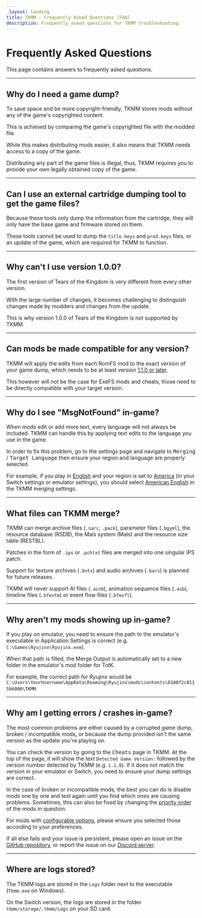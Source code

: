 ```yaml
---
_layout: landing
title: TKMM - Frequently Asked Questions (FAQ)
description: Frequently asked questions for TKMM troubleshooting.
---
```


<script type="application/ld+json">
    {
      "@context": "https://schema.org",
      "@type": "FAQPage",
      "mainEntity": [
        {
            "@type": "Question",
            "name": "Why do I need a game dump?",
            "acceptedAnswer": {
                "@type": "Answer",
                "text": "To save space and be more copyright-friendly, TKMM stores mods without any of the game's copyrighted content.\n\nThis is achieved by comparing the game's copyrighted file with the modded file.\n\nWhile this makes distributing mods easier, it also means that TKMM needs access to a copy of the game.\n\nDistributing any part of the game files is illegal, thus, TKMM requires you to provide your own legally obtained copy of the game."
            }
        },
        {
            "@type": "Question",
            "name": "Can I use an external cartridge dumping tool to get the game files?",
            "acceptedAnswer": {
                "@type": "Answer",
                "text": "Because these tools only dump the information from the cartridge, they will only have the base game and firmware stored on them.\n\nThese tools cannot be used to dump the <code>title.keys</code> and <code>prod.keys</code> files, or an update of the game, which are required for TKMM to function."
            }
        },
        {
            "@type": "Question",
            "name": "Why can't I use version 1.0.0?",
            "acceptedAnswer": {
                "@type": "Answer",
                "text": "The first version of Tears of the Kingdom is very different from every other version.\n\nWith the large number of changes, it becomes challenging to distinguish changes made by modders and changes from the update.\n\nThis is why version 1.0.0 of Tears of the Kingdom is not supported by TKMM."
            }
        },
        {
            "@type": "Question",
            "name": "Can mods be made compatible for any version?",
            "acceptedAnswer": {
                "@type": "Answer",
                "text": "TKMM will apply the edits from each RomFS mod to the exact version of your game dump, which needs to be at least version <a href=\"#why-cant-i-use-version-100\">1.1.0 or later</a>.\n\nThis however will not be the case for ExeFS mods and cheats, those need to be directly compatible with your target version."
            }
        },
        {
            "@type": "Question",
            "name": "Why do I see \"MsgNotFound\" in-game?",
            "acceptedAnswer": {
                "@type": "Answer",
                "text": "When mods edit or add more text, every language will not always be included. TKMM can handle this by applying text edits to the language you use in the game.\n\nIn order to fix this problem, go to the settings page and navigate to <kbd><samp>Merging</samp></kbd> / <kbd><samp>Target Language</samp></kbd> then ensure your region and language are properly selected.\n\nFor example, if you play in <ins>English</ins> and your region is set to <ins>America</ins> (in your Switch settings or emulator settings), you should select <ins>American English</ins> in the TKMM merging settings."
            }
        },
        {
            "@type": "Question",
            "name": "What files can TKMM merge?",
            "acceptedAnswer": {
                "@type": "Answer",
                "text": "TKMM can merge archive files (<code>.sarc</code>, <code>.pack</code>), parameter files (<code>.bgyml</code>), the resource database (RSDB), the Mals system (Mals) and the resource size table (RESTBL).\n\nPatches in the form of <code>.ips</code> or <code>.pchtxt</code> files are merged into one singular IPS patch.\n\nSupport for texture archives (<code>.bntx</code>) and audio archives (<code>.bars</code>) is planned for future releases.\n\nTKMM will never support AI files (<code>.ainb</code>), animation sequence files (<code>.asb</code>), timeline files (<code>.bfevtm</code>) or event flow files (<code>.bfevfl</code>)."
            }
        },
        {
            "@type": "Question",
            "name": "Why aren't my mods showing up in-game?",
            "acceptedAnswer": {
                "@type": "Answer",
                "text": "If you play on emulator, you need to ensure the path to the emulator's executable in Application Settings is correct (e.g. <code>C:\Games\Ryujinx\Ryujinx.exe</code>).\n\nWhen that path is filled, the Merge Output is automatically set to a new folder in the emulator's mod folder for TotK.\n\nFor example, the correct path for Ryujinx would be <code>C:\Users\YourUsername\AppData\Roaming\Ryujinx\mods\contents\0100f2c0115b6000\TKMM</code>."
            }
        },
        {
            "@type": "Question",
            "name": "Why am I getting errors / crashes in-game?",
            "acceptedAnswer": {
                "@type": "Answer",
                "text": "The most common problems are either caused by a corrupted game dump, broken / incompatible mods, or because the dump provided isn't the same version as the update you're playing on.\n\nYou can check the version by going to the <kbd><samp>Cheats</samp></kbd> page in TKMM. At the top of the page, it will show the text <code>Detected Game Version:</code> followed by the version number detected by TKMM (e.g. <code>1.1.0</code>). If it does not match the version in your emulator or Switch, you need to ensure your dump settings are correct.\n\nIn the case of broken or incompatible mods, the best you can do is disable mods one by one and test again until you find which ones are causing problems. Sometimes, this can also be fixed by changing the <a href=\"https://tkmm.org/docs/using-mods/#ordering-mods\">priority order</a> of the mods in question.\n\nFor mods with <a href=\"https://tkmm.org/docs/using-mods/#configuring-mod-options\">configurable options</a>, please ensure you selected those according to your preferences.\n\nIf all else fails and your issue is persistent, please open an issue on the <a href=\"https://github.com/TKMM-Team/Tkmm/issues/new\">GitHub repository</a>, or report the issue on our <a href=\"https://discord.gg/BbVXenRFVc\">Discord server</a>."
            }
        },
        {
            "@type": "Question",
            "name": "Where are logs stored?",
            "acceptedAnswer": {
                "@type": "Answer",
                "text": "The TKMM logs are stored in the <code>Logs</code> folder next to the executable (<code>Tkmm.exe</code> on Windows).\n\nOn the Switch version, the logs are stored in the folder <code>tkmm/storage/.tkmm/Logs</code> on your SD card."
            }
        }
      ]
    }
</script>

# Frequently Asked Questions

This page contains answers to frequently asked questions.

---

## Why do I need a game dump?

To save space and be more copyright-friendly, TKMM stores mods without any of the game's copyrighted content.

This is achieved by comparing the game's copyrighted file with the modded file.

While this makes distributing mods easier, it also means that TKMM needs access to a copy of the game.

Distributing any part of the game files is illegal, thus, TKMM requires you to provide your own legally obtained copy of the game.

---

## Can I use an external cartridge dumping tool to get the game files?

Because these tools only dump the information from the cartridge, they will only have the base game and firmware stored on them.

These tools cannot be used to dump the <code>title.keys</code> and <code>prod.keys</code> files, or an update of the game, which are required for TKMM to function.

---

## Why can't I use version 1.0.0?

The first version of Tears of the Kingdom is very different from every other version.

With the large number of changes, it becomes challenging to distinguish changes made by modders and changes from the update.

This is why version 1.0.0 of Tears of the Kingdom is not supported by TKMM.

---

## Can mods be made compatible for any version?

TKMM will apply the edits from each RomFS mod to the exact version of your game dump, which needs to be at least version <a href="#why-cant-i-use-version-100">1.1.0 or later</a>.

This however will not be the case for ExeFS mods and cheats, those need to be directly compatible with your target version.

---

## Why do I see "MsgNotFound" in-game?

When mods edit or add more text, every language will not always be included. TKMM can handle this by applying text edits to the language you use in the game.

In order to fix this problem, go to the settings page and navigate to <kbd><samp>Merging</samp></kbd> / <kbd><samp>Target Language</samp></kbd> then ensure your region and language are properly selected.

For example, if you play in <ins>English</ins> and your region is set to <ins>America</ins> (in your Switch settings or emulator settings), you should select <ins>American English</ins> in the TKMM merging settings.

---

## What files can TKMM merge?

TKMM can merge archive files (<code>.sarc</code>, <code>.pack</code>), parameter files (<code>.bgyml</code>), the resource database (RSDB), the Mals system (Mals) and the resource size table (RESTBL).

Patches in the form of <code>.ips</code> or <code>.pchtxt</code> files are merged into one singular IPS patch.

Support for texture archives (<code>.bntx</code>) and audio archives (<code>.bars</code>) is planned for future releases.

TKMM will never support AI files (<code>.ainb</code>), animation sequence files (<code>.asb</code>), timeline files (<code>.bfevtm</code>) or event flow files (<code>.bfevfl</code>).

---

## Why aren't my mods showing up in-game?

If you play on emulator, you need to ensure the path to the emulator's executable in Application Settings is correct (e.g. <code>C:\Games\Ryujinx\Ryujinx.exe</code>).

When that path is filled, the Merge Output is automatically set to a new folder in the emulator's mod folder for TotK.

For example, the correct path for Ryujinx would be <code>C:\Users\YourUsername\AppData\Roaming\Ryujinx\mods\contents\0100f2c0115b6000\TKMM</code>.

---

## Why am I getting errors / crashes in-game?

The most common problems are either caused by a corrupted game dump, broken / incompatible mods, or because the dump provided isn't the same version as the update you're playing on.

You can check the version by going to the <kbd><samp>Cheats</samp></kbd> page in TKMM. At the top of the page, it will show the text <code>Detected Game Version:</code> followed by the version number detected by TKMM (e.g. <code>1.1.0</code>). If it does not match the version in your emulator or Switch, you need to ensure your dump settings are correct.

In the case of broken or incompatible mods, the best you can do is disable mods one by one and test again until you find which ones are causing problems. Sometimes, this can also be fixed by changing the <a href="https://tkmm.org/docs/using-mods/#ordering-mods">priority order</a> of the mods in question.

For mods with <a href="https://tkmm.org/docs/using-mods/#configuring-mod-options">configurable options</a>, please ensure you selected those according to your preferences.

If all else fails and your issue is persistent, please open an issue on the <a href="https://github.com/TKMM-Team/Tkmm/issues/new">GitHub repository</a>, or report the issue on our <a href="https://discord.gg/BbVXenRFVc">Discord server</a>.

---

## Where are logs stored?

The TKMM logs are stored in the <code>Logs</code> folder next to the executable (<code>Tkmm.exe</code> on Windows).

On the Switch version, the logs are stored in the folder <code>tkmm/storage/.tkmm/Logs</code> on your SD card.
